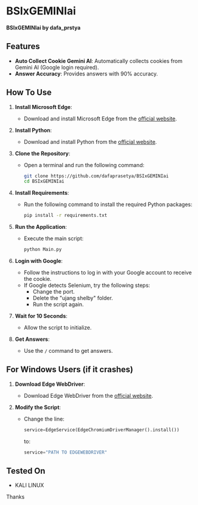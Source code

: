# BSIxGEMINIai

**BSIxGEMINIai by dafa_prstya**

## Features

- **Auto Collect Cookie Gemini AI**: Automatically collects cookies from Gemini AI (Google login required).
- **Answer Accuracy**: Provides answers with 90% accuracy.

## How To Use

1. **Install Microsoft Edge**:
   - Download and install Microsoft Edge from the [official website](https://www.microsoft.com/edge).

2. **Install Python**:
   - Download and install Python from the [official website](https://www.python.org/downloads/).

3. **Clone the Repository**:
   - Open a terminal and run the following command:
     ```sh
     git clone https://github.com/dafaprasetya/BSIxGEMINIai
     cd BSIxGEMINIai
     ```

4. **Install Requirements**:
   - Run the following command to install the required Python packages:
     ```sh
     pip install -r requirements.txt
     ```

5. **Run the Application**:
   - Execute the main script:
     ```sh
     python Main.py
     ```

6. **Login with Google**:
   - Follow the instructions to log in with your Google account to receive the cookie.
   - If Google detects Selenium, try the following steps:
     - Change the port.
     - Delete the "ujang shelby" folder.
     - Run the script again.

7. **Wait for 10 Seconds**:
   - Allow the script to initialize.

8. **Get Answers**:
   - Use the `/` command to get answers.

## For Windows Users (if it crashes)

1. **Download Edge WebDriver**:
   - Download Edge WebDriver from the [official website](https://developer.microsoft.com/en-us/microsoft-edge/tools/webdriver/).

2. **Modify the Script**:
   - Change the line:
     ```python
     service=EdgeService(EdgeChromiumDriverManager().install())
     ```
     to:
     ```python
     service="PATH TO EDGEWEBDRIVER"
     ```

## Tested On

- KALI LINUX

Thanks
